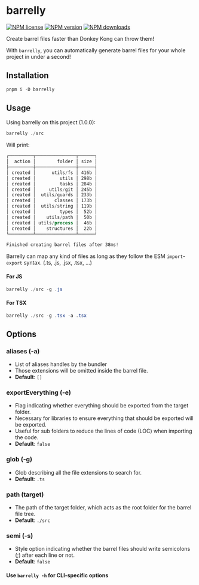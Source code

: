 # barrelly

[![NPM license](https://img.shields.io/npm/l/barrelly.svg)](https://www.npmjs.com/package/barrelly)
[![NPM version](https://img.shields.io/npm/v/barrelly.svg)](https://www.npmjs.com/package/barrelly)
[![NPM downloads](https://img.shields.io/npm/dm/barrelly.svg)](http://www.npmtrends.com/barrelly)

Create barrel files faster than Donkey Kong can throw them!

With `barrelly`, you can automatically generate barrel files for your whole project in under a second!

## Installation

```powershell
pnpm i -D barrelly
```

## Usage

Using barrelly on this project (1.0.0):

```powershell
barrelly ./src
```

Will print:

```powershell
┌─────────┬───────────────┬──────┐
│  action │        folder │ size │
├─────────┼───────────────┼──────┤
│ created │      utils/fs │ 416b │
│ created │         utils │ 298b │
│ created │         tasks │ 284b │
│ created │     utils/git │ 245b │
│ created │  utils/guards │ 233b │
│ created │       classes │ 173b │
│ created │  utils/string │ 119b │
│ created │         types │  52b │
│ created │    utils/path │  50b │
│ created │ utils/process │  46b │
│ created │    structures │  22b │
└─────────┴───────────────┴──────┘

Finished creating barrel files after 38ms!
```

Barrelly can map any kind of files as long as they follow the ESM `import`-`export` syntax. (.ts, .js, .jsx, .tsx, ...)

#### For JS

```powershell
barrelly ./src -g .js
```

#### For TSX

```powershell
barrelly ./src -g .tsx -a .tsx
```

## Options

### aliases (-a)

-   List of aliases handles by the bundler
-   Those extensions will be omitted inside the barrel file.
-   **Default**: `[]`

### exportEverything (-e)

-   Flag indicating whether everything should be exported from the target folder.
-   Necessary for libraries to ensure everything that should be exported will be exported.
-   Useful for sub folders to reduce the lines of code (LOC) when importing the code.
-   **Default**: `false`

### glob (-g)

-   Glob describing all the file extensions to search for.
-   **Default**: `.ts`

### path (target)

-   The path of the target folder, which acts as the root folder for the barrel file tree.
-   **Default**: `./src`

### semi (-s)

-   Style option indicating whether the barrel files should write semicolons (;) after each line or not.
-   **Default**: `false`

#### Use `barrelly -h` for CLI-specific options
